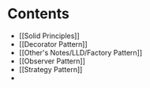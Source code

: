 # Contents

- [[Solid Principles]]
- [[Decorator Pattern]]
- [[Other's Notes/LLD/Factory Pattern]]
- [[Observer Pattern]]
- [[Strategy Pattern]]
- 
